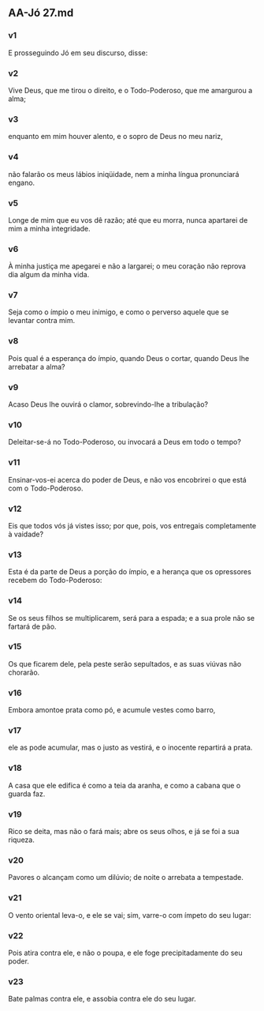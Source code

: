 ## AA-Jó 27.md
### v1
 E prosseguindo Jó em seu discurso, disse:
### v2
 Vive Deus, que me tirou o direito, e o Todo-Poderoso, que me amargurou a alma;
### v3
 enquanto em mim houver alento, e o sopro de Deus no meu nariz,
### v4
 não falarão os meus lábios iniqüidade, nem a minha língua pronunciará engano.
### v5
 Longe de mim que eu vos dê razão; até que eu morra, nunca apartarei de mim a minha integridade.
### v6
 À minha justiça me apegarei e não a largarei; o meu coração não reprova dia algum da minha vida.
### v7
 Seja como o ímpio o meu inimigo, e como o perverso aquele que se levantar contra mim.
### v8
 Pois qual é a esperança do ímpio, quando Deus o cortar, quando Deus lhe arrebatar a alma?
### v9
 Acaso Deus lhe ouvirá o clamor, sobrevindo-lhe a tribulação?
### v10
 Deleitar-se-á no Todo-Poderoso, ou invocará a Deus em todo o tempo?
### v11
 Ensinar-vos-ei acerca do poder de Deus, e não vos encobrirei o que está com o Todo-Poderoso.
### v12
 Eis que todos vós já vistes isso; por que, pois, vos entregais completamente à vaidade?
### v13
 Esta é da parte de Deus a porção do ímpio, e a herança que os opressores recebem do Todo-Poderoso:
### v14
 Se os seus filhos se multiplicarem, será para a espada; e a sua prole não se fartará de pão.
### v15
 Os que ficarem dele, pela peste serão sepultados, e as suas viúvas não chorarão.
### v16
 Embora amontoe prata como pó, e acumule vestes como barro,
### v17
 ele as pode acumular, mas o justo as vestirá, e o inocente repartirá a prata.
### v18
 A casa que ele edifica é como a teia da aranha, e como a cabana que o guarda faz.
### v19
 Rico se deita, mas não o fará mais; abre os seus olhos, e já se foi a sua riqueza.
### v20
 Pavores o alcançam como um dilúvio; de noite o arrebata a tempestade.
### v21
 O vento oriental leva-o, e ele se vai; sim, varre-o com ímpeto do seu lugar:
### v22
 Pois atira contra ele, e não o poupa, e ele foge precipitadamente do seu poder.
### v23
 Bate palmas contra ele, e assobia contra ele do seu lugar.
